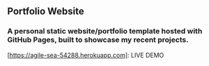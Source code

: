 ## Portfolio Website

### A personal static website/portfolio template hosted with GitHub Pages, built to showcase my recent projects.

[https://agile-sea-54288.herokuapp.com]: LIVE DEMO 